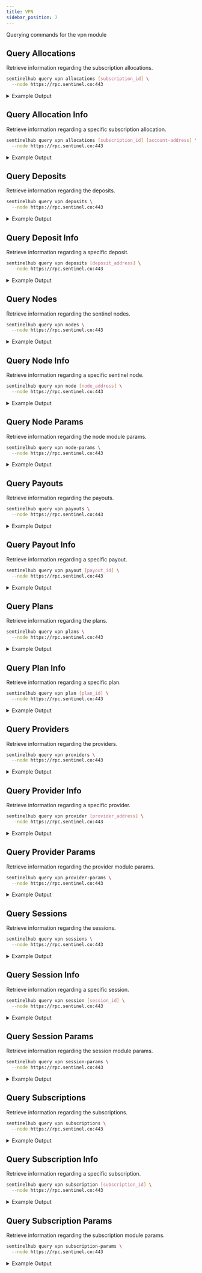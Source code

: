 ```yaml
---
title: VPN
sidebar_position: 7
---
```


Querying commands for the vpn module

## Query Allocations

Retrieve information regarding the subscription allocations.

```bash
sentinelhub query vpn allocations [subscription_id] \
  --node https://rpc.sentinel.co:443
```
<details>
<summary>Example Output</summary>
<p>

```bash
allocations:
- address: sent1ecuszz8jyyj2awj3um3vy7vp3j2nmenpcx6qlj
  granted_bytes: "4000000000"
  id: "536371"
  utilised_bytes: "93720450"
pagination:
  next_key: null
  total: "0"
```

</p>
</details>

## Query Allocation Info

Retrieve information regarding a specific subscription allocation.

```bash
sentinelhub query vpn allocations [subscription_id] [account-address] \
  --node https://rpc.sentinel.co:443
```
<details>
<summary>Example Output</summary>
<p>

```bash
allocation:
  address: sent1ecuszz8jyyj2awj3um3vy7vp3j2nmenpcx6qlj
  granted_bytes: "4000000000"
  id: "536371"
  utilised_bytes: "93720450"
```

</p>
</details>

## Query Deposits

Retrieve information regarding the deposits.

```bash
sentinelhub query vpn deposits \
  --node https://rpc.sentinel.co:443
```
<details>
<summary>Example Output</summary>
<p>

```bash
deposits:
- address: sent1llte2g2v67sc2x9nns256q63mfdgd0qthkwlhq
  coins:
  - amount: "203185679"
    denom: udvpn
- address: sent1lhldmyvyqekg8gmkq867f997vqvryyz0nvhhff
  coins:
  - amount: "1180852"
    denom: ibc/B1C0DDB14F25279A2026BC8794E12B259F8BDA546A3C5132CCAEE4431CE36783
pagination:
  next_key: FP2vsI+19jLsqeMcTRWrIZaVWfzf
  total: "0"
```

</p>
</details>

## Query Deposit Info

Retrieve information regarding a specific deposit.

```bash
sentinelhub query vpn deposits [deposit_address] \
  --node https://rpc.sentinel.co:443
```
<details>
<summary>Example Output</summary>
<p>

```bash
deposit:
  address: sent1llte2g2v67sc2x9nns256q63mfdgd0qthkwlhq
  coins:
  - amount: "203185679"
    denom: udvpn
```

</p>
</details>

## Query Nodes

Retrieve information regarding the sentinel nodes.

```bash
sentinelhub query vpn nodes \
  --node https://rpc.sentinel.co:443
```
<details>
<summary>Example Output</summary>
<p>

```bash
nodes:
- address: sentnode1ll7gmtzejcw8ycu3hexay8wlmjuau98veypv7p
  gigabyte_prices:
  - amount: "105000"
    denom: ibc/31FEE1A2A9F9C01113F90BD0BBCCE8FD6BBB8585FAF109A2101827DD1D5B95B8
  - amount: "9204"
    denom: ibc/A8C2D23A1E6F95DA4E48BA349667E322BD7A6C996D8A4AAE8BA72E190F3D1477
  - amount: "5000000"
    denom: ibc/B1C0DDB14F25279A2026BC8794E12B259F8BDA546A3C5132CCAEE4431CE36783
  - amount: "122740"
    denom: ibc/ED07A3391A112B175915CD8FAF43A2DA8E4790EDE12566649D0C2F97716B8518
  - amount: "150000000"
    denom: udvpn
  hourly_prices:
  - amount: "168000"
    denom: ibc/31FEE1A2A9F9C01113F90BD0BBCCE8FD6BBB8585FAF109A2101827DD1D5B95B8
  - amount: "6000"
    denom: ibc/A8C2D23A1E6F95DA4E48BA349667E322BD7A6C996D8A4AAE8BA72E190F3D1477
  - amount: "5000000"
    denom: ibc/B1C0DDB14F25279A2026BC8794E12B259F8BDA546A3C5132CCAEE4431CE36783
  - amount: "80000"
    denom: ibc/ED07A3391A112B175915CD8FAF43A2DA8E4790EDE12566649D0C2F97716B8518
  - amount: "130000000"
    denom: udvpn
  inactive_at: "0001-01-01T00:00:00Z"
  remote_url: https://65.21.121.4:6044
  status: inactive
  status_at: "2022-10-12T00:19:47.796270733Z"
- address: sentnode1lla0v268p0jshvehuhe9jhshzcq2gj8ap8j9gs
  gigabyte_prices:
  - amount: "52573"
    denom: ibc/31FEE1A2A9F9C01113F90BD0BBCCE8FD6BBB8585FAF109A2101827DD1D5B95B8
  - amount: "9204"
    denom: ibc/A8C2D23A1E6F95DA4E48BA349667E322BD7A6C996D8A4AAE8BA72E190F3D1477
  - amount: "1180852"
    denom: ibc/B1C0DDB14F25279A2026BC8794E12B259F8BDA546A3C5132CCAEE4431CE36783
  - amount: "122740"
    denom: ibc/ED07A3391A112B175915CD8FAF43A2DA8E4790EDE12566649D0C2F97716B8518
  - amount: "15342624"
    denom: udvpn
  hourly_prices:
  - amount: "18480"
    denom: ibc/31FEE1A2A9F9C01113F90BD0BBCCE8FD6BBB8585FAF109A2101827DD1D5B95B8
  - amount: "770"
    denom: ibc/A8C2D23A1E6F95DA4E48BA349667E322BD7A6C996D8A4AAE8BA72E190F3D1477
  - amount: "1871892"
    denom: ibc/B1C0DDB14F25279A2026BC8794E12B259F8BDA546A3C5132CCAEE4431CE36783
  - amount: "18897"
    denom: ibc/ED07A3391A112B175915CD8FAF43A2DA8E4790EDE12566649D0C2F97716B8518
  - amount: "4160000"
    denom: udvpn
  inactive_at: "0001-01-01T00:00:00Z"
  remote_url: https://103.56.218.82:30021
  status: inactive
  status_at: "2024-03-16T00:45:44.741463742Z"
pagination:
  next_key: AhT/+YxOvcCtyt9cFullbXKxNQoBSg==
  total: "0"
```

</p>
</details>

## Query Node Info

Retrieve information regarding a specific sentinel node.

```bash
sentinelhub query vpn node [node_address] \
  --node https://rpc.sentinel.co:443
```
<details>
<summary>Example Output</summary>
<p>

```bash
node:
  address: sentnode1ll7gmtzejcw8ycu3hexay8wlmjuau98veypv7p
  gigabyte_prices:
  - amount: "105000"
    denom: ibc/31FEE1A2A9F9C01113F90BD0BBCCE8FD6BBB8585FAF109A2101827DD1D5B95B8
  - amount: "9204"
    denom: ibc/A8C2D23A1E6F95DA4E48BA349667E322BD7A6C996D8A4AAE8BA72E190F3D1477
  - amount: "5000000"
    denom: ibc/B1C0DDB14F25279A2026BC8794E12B259F8BDA546A3C5132CCAEE4431CE36783
  - amount: "122740"
    denom: ibc/ED07A3391A112B175915CD8FAF43A2DA8E4790EDE12566649D0C2F97716B8518
  - amount: "150000000"
    denom: udvpn
  hourly_prices:
  - amount: "168000"
    denom: ibc/31FEE1A2A9F9C01113F90BD0BBCCE8FD6BBB8585FAF109A2101827DD1D5B95B8
  - amount: "6000"
    denom: ibc/A8C2D23A1E6F95DA4E48BA349667E322BD7A6C996D8A4AAE8BA72E190F3D1477
  - amount: "5000000"
    denom: ibc/B1C0DDB14F25279A2026BC8794E12B259F8BDA546A3C5132CCAEE4431CE36783
  - amount: "80000"
    denom: ibc/ED07A3391A112B175915CD8FAF43A2DA8E4790EDE12566649D0C2F97716B8518
  - amount: "130000000"
    denom: udvpn
  inactive_at: "0001-01-01T00:00:00Z"
  remote_url: https://65.21.121.4:6044
  status: inactive
  status_at: "2022-10-12T00:19:47.796270733Z"
```

</p>
</details>

## Query Node Params

Retrieve information regarding the node module params.

```bash
sentinelhub query vpn node-params \
  --node https://rpc.sentinel.co:443
```
<details>
<summary>Example Output</summary>
<p>

```bash
params:
  active_duration: 3600s
  deposit:
    amount: "0"
    denom: udvpn
  max_gigabyte_prices:
  - amount: "477940"
    denom: ibc/31FEE1A2A9F9C01113F90BD0BBCCE8FD6BBB8585FAF109A2101827DD1D5B95B8
  - amount: "83680"
    denom: ibc/A8C2D23A1E6F95DA4E48BA349667E322BD7A6C996D8A4AAE8BA72E190F3D1477
  - amount: "10735020"
    denom: ibc/B1C0DDB14F25279A2026BC8794E12B259F8BDA546A3C5132CCAEE4431CE36783
  - amount: "1115820"
    denom: ibc/ED07A3391A112B175915CD8FAF43A2DA8E4790EDE12566649D0C2F97716B8518
  - amount: "153426240"
    denom: udvpn
  max_hourly_prices:
  - amount: "168000"
    denom: ibc/31FEE1A2A9F9C01113F90BD0BBCCE8FD6BBB8585FAF109A2101827DD1D5B95B8
  - amount: "7000"
    denom: ibc/A8C2D23A1E6F95DA4E48BA349667E322BD7A6C996D8A4AAE8BA72E190F3D1477
  - amount: "17017200"
    denom: ibc/B1C0DDB14F25279A2026BC8794E12B259F8BDA546A3C5132CCAEE4431CE36783
  - amount: "171790"
    denom: ibc/ED07A3391A112B175915CD8FAF43A2DA8E4790EDE12566649D0C2F97716B8518
  - amount: "135572000"
    denom: udvpn
  max_subscription_gigabytes: "1000000"
  max_subscription_hours: "720"
  min_gigabyte_prices:
  - amount: "1"
    denom: ibc/31FEE1A2A9F9C01113F90BD0BBCCE8FD6BBB8585FAF109A2101827DD1D5B95B8
  - amount: "1"
    denom: ibc/A8C2D23A1E6F95DA4E48BA349667E322BD7A6C996D8A4AAE8BA72E190F3D1477
  - amount: "1"
    denom: ibc/B1C0DDB14F25279A2026BC8794E12B259F8BDA546A3C5132CCAEE4431CE36783
  - amount: "1"
    denom: ibc/ED07A3391A112B175915CD8FAF43A2DA8E4790EDE12566649D0C2F97716B8518
  - amount: "1"
    denom: udvpn
  min_hourly_prices:
  - amount: "1"
    denom: ibc/31FEE1A2A9F9C01113F90BD0BBCCE8FD6BBB8585FAF109A2101827DD1D5B95B8
  - amount: "1"
    denom: ibc/A8C2D23A1E6F95DA4E48BA349667E322BD7A6C996D8A4AAE8BA72E190F3D1477
  - amount: "1"
    denom: ibc/B1C0DDB14F25279A2026BC8794E12B259F8BDA546A3C5132CCAEE4431CE36783
  - amount: "1"
    denom: ibc/ED07A3391A112B175915CD8FAF43A2DA8E4790EDE12566649D0C2F97716B8518
  - amount: "1"
    denom: udvpn
  min_subscription_gigabytes: "1"
  min_subscription_hours: "1"
  staking_share: "0.200000000000000000"
```

</p>
</details>

## Query Payouts

Retrieve information regarding the payouts.

```bash
sentinelhub query vpn payouts \
  --node https://rpc.sentinel.co:443
```
<details>
<summary>Example Output</summary>
<p>

```bash
pagination:
  next_key: AAAAAAAIL3E=
  total: "0"
payouts:
- address: sent17h00cnhccphxftsxm98s88n3s20quqkj4jg6dv
  hours: "167"
  id: "536435"
  next_at: "2024-05-27T08:49:44.604790891Z"
  node_address: sentnode13vvhuzz9s3jf2sltqmrj2w0ad0043vth4yxc5u
  price:
    amount: "4160000"
    denom: udvpn
- address: sent17h00cnhccphxftsxm98s88n3s20quqkj4jg6dv
  hours: "167"
  id: "536434"
  next_at: "2024-05-27T08:49:38.730268717Z"
  node_address: sentnode1n0gcfcnfefgta26ynqq33dvscvsxdyf944xqdv
  price:
    amount: "4160000"
    denom: udvpn
```

</p>
</details>

## Query Payout Info

Retrieve information regarding a specific payout.

```bash
sentinelhub query vpn payout [payout_id] \
  --node https://rpc.sentinel.co:443
```
<details>
<summary>Example Output</summary>
<p>

```bash
payout:
  address: sent17h00cnhccphxftsxm98s88n3s20quqkj4jg6dv
  hours: "167"
  id: "536435"
  next_at: "2024-05-27T08:49:44.604790891Z"
  node_address: sentnode13vvhuzz9s3jf2sltqmrj2w0ad0043vth4yxc5u
  price:
    amount: "4160000"
    denom: udvpn
```

</p>
</details>

## Query Plans

Retrieve information regarding the plans.

```bash
sentinelhub query vpn plans \
  --node https://rpc.sentinel.co:443
```
<details>
<summary>Example Output</summary>
<p>

```bash
pagination:
  next_key: AgAAAAAAAAAc
  total: "0"
plans:
- duration: 2592000s
  gigabytes: "9999999999999"
  id: "31"
  prices:
  - amount: "1333330000"
    denom: udvpn
  provider_address: sentprov17h00cnhccphxftsxm98s88n3s20quqkja95pk5
  status: inactive
  status_at: "2024-04-11T13:45:00.681815995Z"
- duration: 2592000s
  gigabytes: "9999999999999"
  id: "30"
  prices:
  - amount: "1333330000"
    denom: udvpn
  provider_address: sentprov17h00cnhccphxftsxm98s88n3s20quqkja95pk5
  status: inactive
  status_at: "2024-04-11T13:42:19.796834813Z"
```

</p>
</details>

## Query Plan Info

Retrieve information regarding a specific plan.

```bash
sentinelhub query vpn plan [plan_id] \
  --node https://rpc.sentinel.co:443
```
<details>
<summary>Example Output</summary>
<p>

```bash
plan:
  duration: 2592000s
  gigabytes: "9999999999999"
  id: "31"
  prices:
  - amount: "1333330000"
    denom: udvpn
  provider_address: sentprov17h00cnhccphxftsxm98s88n3s20quqkja95pk5
  status: inactive
  status_at: "2024-04-11T13:45:00.681815995Z"
```

</p>
</details>

## Query Providers

Retrieve information regarding the providers.

```bash
sentinelhub query vpn providers \
  --node https://rpc.sentinel.co:443
```
<details>
<summary>Example Output</summary>
<p>

```bash
pagination:
  next_key: ARTve9qg1kymseR8GKZL43WHc5QSYw==
  total: "0"
providers:
- address: sentprov1gjkdw8arm54sv7xdhjxnx30lcya4alhfktuxyy
  description: SOLAR dVPN
  identity: 6257A55EA42BA680
  name: SOLAR dVPN
  status: active
  status_at: "2023-08-18T12:10:36.572027592Z"
  website: https://labs.solar
- address: sentprov1gatdlpdc4fadckccypjfnam2a4rcmum55q46zn
  description: ""
  identity: sentprov12kyhkw2xsc8g3t8dtz569c6fn2qejmzs92s07h
  name: apiVPN (Staging)
  status: active
  status_at: "2023-12-29T07:24:24.274968530Z"
  website: https://apivpn.io
```

</p>
</details>

## Query Provider Info

Retrieve information regarding a specific provider.

```bash
sentinelhub query vpn provider [provider_address] \
  --node https://rpc.sentinel.co:443
```
<details>
<summary>Example Output</summary>
<p>

```bash
provider:
  address: sentprov1gjkdw8arm54sv7xdhjxnx30lcya4alhfktuxyy
  description: SOLAR dVPN
  identity: 6257A55EA42BA680
  name: SOLAR dVPN
  status: active
  status_at: "2023-08-18T12:10:36.572027592Z"
  website: https://labs.solar
```

</p>
</details>

## Query Provider Params

Retrieve information regarding the provider module params.

```bash
sentinelhub query vpn provider-params \
  --node https://rpc.sentinel.co:443
```
<details>
<summary>Example Output</summary>
<p>

```bash
params:
  deposit:
    amount: "25000000000"
    denom: udvpn
  staking_share: "0.200000000000000000"
```

</p>
</details>

## Query Sessions

Retrieve information regarding the sessions.

```bash
sentinelhub query vpn sessions \
  --node https://rpc.sentinel.co:443
```
<details>
<summary>Example Output</summary>
<p>

```bash
pagination:
  next_key: AAAAAABtK1M=
  total: "0"
sessions:
- address: sent1m59kme7ze64y5xdx9qf34egts2n75s6rk7s440
  bandwidth:
    download: "134839672"
    upload: "2093403"
  duration: 1527102.238250128s
  id: "6983783"
  inactive_at: "2024-05-27T10:00:51.062067319Z"
  node_address: sentnode1uwuwrr47vhf253wt9h72h2t74cy9y4hzt2p347
  status: active
  status_at: "2024-05-09T15:39:46.315804597Z"
  subscription_id: "521278"
- address: sent1m59kme7ze64y5xdx9qf34egts2n75s6rk7s440
  bandwidth:
    download: "35506669"
    upload: "1727060"
  duration: 1196093.023347066s
  id: "7142303"
  inactive_at: "2024-05-27T09:59:17.184723488Z"
  node_address: sentnode1jx8xswsw2h9zsjsxc8cfx2dw2d0n6v92m4y9pr
  status: active
  status_at: "2024-05-13T11:36:34.935109352Z"
  subscription_id: "510506"
```

</p>
</details>

## Query Session Info

Retrieve information regarding a specific session.

```bash
sentinelhub query vpn session [session_id] \
  --node https://rpc.sentinel.co:443
```
<details>
<summary>Example Output</summary>
<p>

```bash
session:
  address: sent1m59kme7ze64y5xdx9qf34egts2n75s6rk7s440
  bandwidth:
    download: "134839672"
    upload: "2093403"
  duration: 1527102.238250128s
  id: "6983783"
  inactive_at: "2024-05-27T10:00:51.062067319Z"
  node_address: sentnode1uwuwrr47vhf253wt9h72h2t74cy9y4hzt2p347
  status: active
  status_at: "2024-05-09T15:39:46.315804597Z"
  subscription_id: "521278"
```

</p>
</details>

## Query Session Params

Retrieve information regarding the session module params.

```bash
sentinelhub query vpn session-params \
  --node https://rpc.sentinel.co:443
```
<details>
<summary>Example Output</summary>
<p>

```bash
params:
  proof_verification_enabled: false
  status_change_delay: 7200s
```

</p>
</details>

## Query Subscriptions

Retrieve information regarding the subscriptions.

```bash
sentinelhub query vpn subscriptions \
  --node https://rpc.sentinel.co:443
```
<details>
<summary>Example Output</summary>
<p>

```bash
pagination:
  next_key: AAAAAAAF65k=
  total: "0"
subscriptions:
- '@type': /sentinel.subscription.v2.NodeSubscription
  base:
    address: sent1gameg02a9cwjxksh55nxjkzm9gc7254vuuvyht
    id: "387863"
    inactive_at: "2024-05-27T08:54:07.343738478Z"
    status: inactive_pending
    status_at: "2024-05-27T04:54:07.343738478Z"
  deposit:
    amount: "15000000"
    denom: udvpn
  gigabytes: "1"
  hours: "0"
  node_address: sentnode1xx7yw6nq7z9373qcajsythkhzl9lftpmwprxer
- '@type': /sentinel.subscription.v2.NodeSubscription
  base:
    address: sent1zyyuuvsqnv7ujvga9ajr2jfnajllt7n2cczh9c
    id: "387897"
    inactive_at: "2024-05-27T10:02:16.712367913Z"
    status: inactive_pending
    status_at: "2024-05-27T06:02:16.712367913Z"
  deposit:
    amount: "15342624"
    denom: udvpn
  gigabytes: "1"
  hours: "0"
  node_address: sentnode1f8g3app5cf8dy0822r86zcttlrpnl4q69487sf
```

</p>
</details>

## Query Subscription Info

Retrieve information regarding a specific subscription.

```bash
sentinelhub query vpn subscription [subscription_id] \
  --node https://rpc.sentinel.co:443
```
<details>
<summary>Example Output</summary>
<p>

```bash
subscription:
  '@type': /sentinel.subscription.v2.NodeSubscription
  base:
    address: sent1gameg02a9cwjxksh55nxjkzm9gc7254vuuvyht
    id: "387863"
    inactive_at: "2024-05-27T08:54:07.343738478Z"
    status: inactive_pending
    status_at: "2024-05-27T04:54:07.343738478Z"
  deposit:
    amount: "15000000"
    denom: udvpn
  gigabytes: "1"
  hours: "0"
  node_address: sentnode1xx7yw6nq7z9373qcajsythkhzl9lftpmwprxer
```

</p>
</details>

## Query Subscription Params

Retrieve information regarding the subscription module params.

```bash
sentinelhub query vpn subscription-params \
  --node https://rpc.sentinel.co:443
```
<details>
<summary>Example Output</summary>
<p>

```bash
params:
  status_change_delay: 14400s
```

</p>
</details>